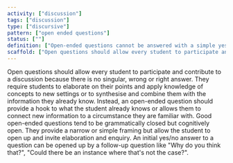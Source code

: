 ```yaml
---
activity: ["discussion"]
tags: ["discussion"]
type: ["discursive"]
pattern: ["open ended questions"]
status: [""]
definition: ["Open-ended questions cannot be answered with a simple yes or no and require students to elaborate on their knowledge. "]
scaffold: ["Open questions should allow every student to participate and contribute to a discussion because there is no singular, wrong or right answer. They require students to elaborate on their points and apply knowledge of concepts to new settings or to synthesise and combine them with the information they already know. Instead, an open-ended question should provide a hook to what the student already knows or allows them to connect new information to a circumstance they are familiar with. Good open-ended questions tend to be grammatically closed but cognitively open. They provide a narrow or simple framing but allow the student to open up and invite elaboration and enquiry. An initial yes/no answer to a question can be opened up by a follow-up question like 'Why do you think that?', 'Could there be an instance where that's not the case?'."]
---
```


Open questions should allow every student to participate and contribute to a discussion because there is no singular, wrong or right answer. They require students to elaborate on their points and apply knowledge of concepts to new settings or to synthesise and combine them with the information they already know. Instead, an open-ended question should provide a hook to what the student already knows or allows them to connect new information to a circumstance they are familiar with. Good open-ended questions tend to be grammatically closed but cognitively open. They provide a narrow or simple framing but allow the student to open up and invite elaboration and enquiry. An initial yes/no answer to a question can be opened up by a follow-up question like "Why do you think that?", "Could there be an instance where that's not the case?".
